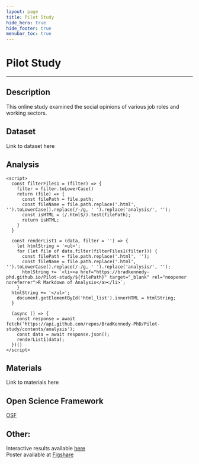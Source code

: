 ```yaml
---
layout: page
title: Pilot Study
hide_hero: true
hide_footer: true
menubar_toc: true
---
```

# Pilot Study

***

## Description
This online study examined the social opinions of various job roles and working sectors.

## Dataset
Link to dataset here

<html>
    <div>
      <h2>Analysis</h2>
      <ul id="html_list">
      </ul>
    </div>
    
    <script>
      const filterFiles1 = (filter) => {
        filter = filter.toLowerCase()
        return (file) => {
          const filePath = file.path;
          const fileName = file.path.replace('.html', '').toLowerCase().replace(/-/g, ' ').replace('analysis/', '');
          const isHTML = (/.html$/).test(filePath);
          return isHTML;
        }
      }
      
      const renderList1 = (data, filter = '') => {
        let htmlString = '<ul>';
        for (let file of data.filter(filterFiles1(filter))) {
          const filePath = file.path.replace('.html', '');
          const fileName = file.path.replace('.html', '').toLowerCase().replace(/-/g, ' ').replace('analysis/', '');
          htmlString += `<li><a href="https://bradkennedy-phd.github.io/Pilot-study/${filePath}" target="_blank" rel="noopener noreferrer">R Markdown of Analysis</a></li>`;
        }
      htmlString += '</ul>';
        document.getElementById('html_list').innerHTML = htmlString;
      }
      
      (async () => {
        const response = await fetch('https://api.github.com/repos/BradKennedy-PhD/Pilot-study/contents/analysis');
        const data = await response.json();
        renderList1(data);
      })()
    </script>
</html>

## Materials
Link to materials here

## Open Science Framework
[OSF](https://osf.io/w279r/)


## Other:
Interactive results available [here](http://apps.bradleykennedy.co.uk/pilotdata/)  
Poster available at [Figshare](https://doi.org/10.6084/m9.figshare.6860342.v1)  
